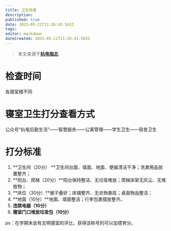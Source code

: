 ```yaml
---
title: 卫生检查
description: 
published: true
date: 2023-05-21T11:26:43.542Z
tags: 
editor: markdown
dateCreated: 2023-05-21T11:26:41.563Z
---
```


> 本文来源于[**杭电指北**](https://www.yuque.com/hduer/guide)

# 检查时间

各寝室楼不同

# 寝室卫生打分查看方式

公众号“杭电后勤生活”——智慧服务——公寓管理——学生卫生——宿舍卫生

# 打分标准

1. **卫生间（20分） **卫生间台面、墙面、地面、便器清洁干净；洗漱用品放置整齐；
2. **阳台、爬梯（20分）**阳台保持整洁、无垃圾堆放；爬梯床架无灰尘、无堆放物；
3. **床位（30分）**被子叠好；床铺整齐、无衣物悬挂；桌面物品整洁；
4. **地面（10分）**地面、墙面整洁；行李包裹摆放整齐。
5. **违禁电器（10分）**
6. **寝室门口堆放垃圾包（10分）**

ps：在学期末会有文明寝室的评比，获得该称号的可以加德育分。
